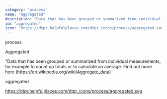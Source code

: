 ```yaml
---
category: "process"
name: "Aggregated"
description: "Data that has been grouped or summarized from individual measurements, for example to count up totals or to calculate an average. Find out more [here](https://en.wikipedia.org/wiki/Aggregate_data)"
id: "aggregated"
icon: "https://dtpr.helpfulplaces.com/dtpr_icons/process/aggregated.svg"
---
```

process

Aggregated

"Data that has been grouped or summarized from individual measurements, 
for example to count up totals or to calculate an average. Find out more 
here (https://en.wikipedia.org/wiki/Aggregate_data)

aggregated

https://dtpr.helpfulplaces.com/dtpr_icons/process/aggregated.svg